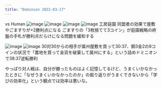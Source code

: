 ```yaml
---
title: "Dominion 2022-03-17"
---
```


vs Human
![image](https://gyazo.com/56ec5dd3a276405fe34d7651a1ac8bfd/thumb/1000)
![image](https://gyazo.com/a2de0358e52fdc400ea4e0224f789257/thumb/1000)
![image](https://gyazo.com/6f1b43d4c9ebdca8e195024f972e7a3d/thumb/1000)
![image](https://gyazo.com/94f1b0144922d355630c7a0038707e5b/thumb/1000)
工房庭園
同盟者の効果で屋敷やごますりが+2勝利点になる
ごますりの「3枚捨てて3コイン」が庭園戦略の終盤の手札が勝利点だらけになる問題を緩和する

![image](https://gyazo.com/72ec89359e61451a26993c33d895c362/thumb/1000)
![image](https://gyazo.com/bbaef5262b9899b9723ada5f05d2074f/thumb/1000)
30対30からの相手が属州屋敷を買って30:37、銅3金2の9コインの状況で「農地を買って金貨を破棄して属州にする」という詰めドミニオンで38:37逆転勝利

やっぱり対人戦は、自分が勝ったものはよく記憶してるけど、うまくいかなかったときに「なぜうまくいかなかったのか」の振り返りがうまくできないから「学びの効率化」という観点では効率は悪いな。
